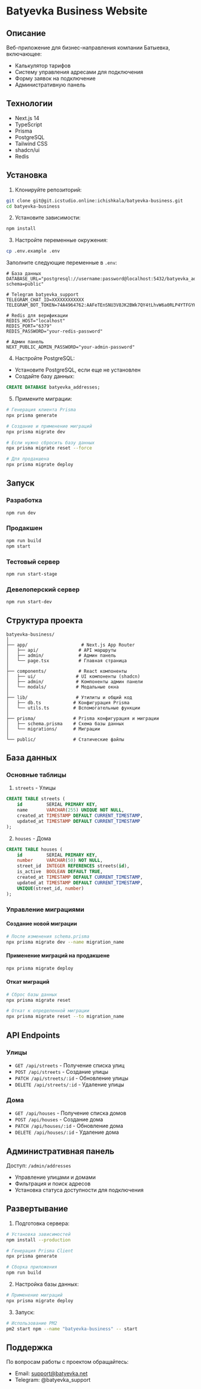 # Batyevka Business Website

## Описание
Веб-приложение для бизнес-направления компании Батыевка, включающее:
- Калькулятор тарифов
- Систему управления адресами для подключения
- Форму заявок на подключение
- Административную панель

## Технологии
- Next.js 14
- TypeScript
- Prisma
- PostgreSQL
- Tailwind CSS
- shadcn/ui
- Redis

## Установка

1. Клонируйте репозиторий:
```bash
git clone git@git.icstudio.online:ichishkala/batyevka-business.git
cd batyevka-business
```

2. Установите зависимости:
```bash
npm install
```

3. Настройте переменные окружения:
```bash
cp .env.example .env
```

Заполните следующие переменные в `.env`:
```env
# База данных
DATABASE_URL="postgresql://username:password@localhost:5432/batyevka_addresses?schema=public"

# Telegram batyevka_support
TELEGRAM_CHAT_ID=XXXXXXXXXXXX
TELEGRAM_BOT_TOKEN=74A4964762:AAFeTEnSNU3V8JK2BWk7QY4tLhvW6a0RLP4YTFGYH

# Redis для верификации
REDIS_HOST="localhost"
REDIS_PORT="6379"
REDIS_PASSWORD="your-redis-password"

# Админ панель
NEXT_PUBLIC_ADMIN_PASSWORD="your-admin-password"
```

4. Настройте PostgreSQL:

- Установите PostgreSQL, если еще не установлен
- Создайте базу данных:
```sql
CREATE DATABASE batyevka_addresses;
```

5. Примените миграции:
```bash
# Генерация клиента Prisma
npx prisma generate

# Создание и применение миграций
npx prisma migrate dev

# Если нужно сбросить базу данных
npx prisma migrate reset --force

# Для продакшена
npx prisma migrate deploy
```

## Запуск

### Разработка
```bash
npm run dev
```

### Продакшен
```bash
npm run build
npm start
```

### Тестовый сервер
```bash
npm run start-stage
```

### Девелоперский сервер
```bash
npm run start-dev
```

## Структура проекта

```
batyevka-business/
│
├── app/                    # Next.js App Router
│   ├── api/               # API маршруты
│   ├── admin/             # Админ панель
│   └── page.tsx           # Главная страница
│
├── components/            # React компоненты
│   ├── ui/               # UI компоненты (shadcn)
│   ├── admin/            # Компоненты админ панели
│   └── modals/           # Модальные окна
│
├── lib/                  # Утилиты и общий код
│   ├── db.ts            # Конфигурация Prisma
│   └── utils.ts         # Вспомогательные функции
│
├── prisma/              # Prisma конфигурация и миграции
│   ├── schema.prisma    # Схема базы данных
│   └── migrations/      # Миграции
│
└── public/              # Статические файлы
```

## База данных

### Основные таблицы

1. `streets` - Улицы
```sql
CREATE TABLE streets (
    id         SERIAL PRIMARY KEY,
    name       VARCHAR(255) UNIQUE NOT NULL,
    created_at TIMESTAMP DEFAULT CURRENT_TIMESTAMP,
    updated_at TIMESTAMP DEFAULT CURRENT_TIMESTAMP
);
```

2. `houses` - Дома
```sql
CREATE TABLE houses (
    id         SERIAL PRIMARY KEY,
    number     VARCHAR(50) NOT NULL,
    street_id  INTEGER REFERENCES streets(id),
    is_active  BOOLEAN DEFAULT TRUE,
    created_at TIMESTAMP DEFAULT CURRENT_TIMESTAMP,
    updated_at TIMESTAMP DEFAULT CURRENT_TIMESTAMP,
    UNIQUE(street_id, number)
);
```

### Управление миграциями

#### Создание новой миграции
```bash
# После изменения schema.prisma
npx prisma migrate dev --name migration_name
```

#### Применение миграций на продакшене
```bash
npx prisma migrate deploy
```

#### Откат миграций
```bash
# Сброс базы данных
npx prisma migrate reset

# Откат к определенной миграции
npx prisma migrate reset --to migration_name
```

## API Endpoints

### Улицы
- `GET /api/streets` - Получение списка улиц
- `POST /api/streets` - Создание улицы
- `PATCH /api/streets/:id` - Обновление улицы
- `DELETE /api/streets/:id` - Удаление улицы

### Дома
- `GET /api/houses` - Получение списка домов
- `POST /api/houses` - Создание дома
- `PATCH /api/houses/:id` - Обновление дома
- `DELETE /api/houses/:id` - Удаление дома

## Административная панель

Доступ: `/admin/addresses`
- Управление улицами и домами
- Фильтрация и поиск адресов
- Установка статуса доступности для подключения

## Развертывание

1. Подготовка сервера:
```bash
# Установка зависимостей
npm install --production

# Генерация Prisma Client
npx prisma generate

# Сборка приложения
npm run build
```

2. Настройка базы данных:
```bash
# Применение миграций
npx prisma migrate deploy
```

3. Запуск:
```bash
# Использование PM2
pm2 start npm --name "batyevka-business" -- start
```

## Поддержка

По вопросам работы с проектом обращайтесь:
- Email: support@batyevka.net
- Telegram: @batyevka_support